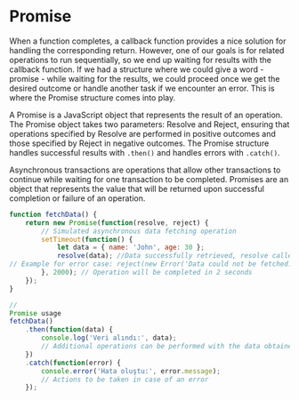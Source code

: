 # Promise

When a function completes, a callback function provides a nice solution for handling the corresponding return. However, one of our goals is for related operations to run sequentially, so we end up waiting for results with the callback function. If we had a structure where we could give a word - promise - while waiting for the results, we could proceed once we get the desired outcome or handle another task if we encounter an error. This is where the Promise structure comes into play.

A Promise is a JavaScript object that represents the result of an operation. The Promise object takes two parameters: Resolve and Reject, ensuring that operations specified by Resolve are performed in positive outcomes and those specified by Reject in negative outcomes. The Promise structure handles successful results with `.then()` and handles errors with `.catch()`.

Asynchronous transactions are operations that allow other transactions to continue while waiting for one transaction to be completed. Promises are an object that represents the value that will be returned upon successful completion or failure of an operation.

```javascript
function fetchData() {
    return new Promise(function(resolve, reject) {
        // Simulated asynchronous data fetching operation
        setTimeout(function() {
            let data = { name: 'John', age: 30 };
            resolve(data); //Data successfully retrieved, resolve called
// Example for error case: reject(new Error('Data could not be fetched.'));
        }, 2000); // Operation will be completed in 2 seconds
    });
}

// 
Promise usage
fetchData()
    .then(function(data) {
        console.log('Veri alındı:', data);
        // Additional operations can be performed with the data obtained here
    })
    .catch(function(error) {
        console.error('Hata oluştu:', error.message);
        // Actions to be taken in case of an error
    });
```